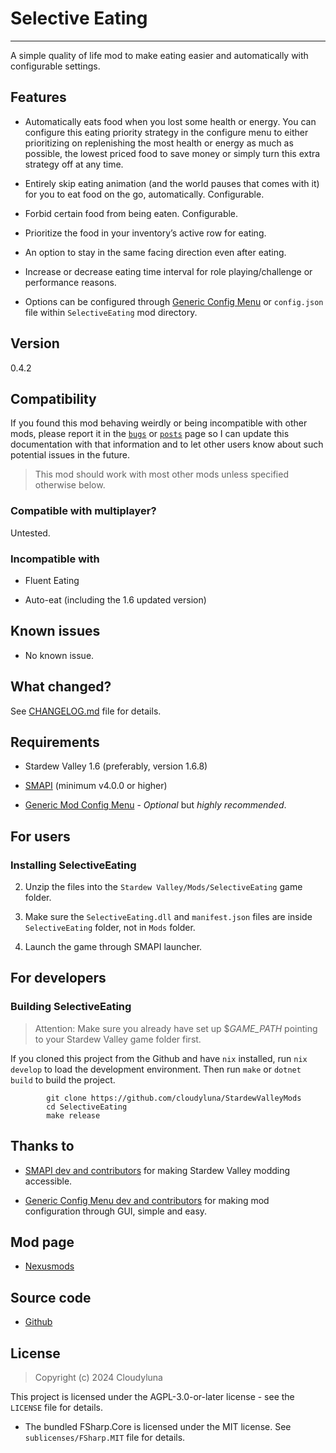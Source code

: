 # Selective Eating

------------------------------------------------------------------------

A simple quality of life mod to make eating easier and automatically
with configurable settings.

## Features

- Automatically eats food when you lost some health or energy. You can
  configure this eating priority strategy in the configure menu to
  either prioritizing on replenishing the most health or energy as much
  as possible, the lowest priced food to save money or simply turn this
  extra strategy off at any time.

- Entirely skip eating animation (and the world pauses that comes with
  it) for you to eat food on the go, automatically. Configurable.

- Forbid certain food from being eaten. Configurable.

- Prioritize the food in your inventory’s active row for eating.

- An option to stay in the same facing direction even after eating.

- Increase or decrease eating time interval for role playing/challenge
  or performance reasons.

- Options can be configured through [Generic Config
  Menu](https://www.nexusmods.com/stardewvalley/mods/5098) or
  `config.json` file within `SelectiveEating` mod directory.

## Version

0.4.2

## Compatibility

If you found this mod behaving weirdly or being incompatible with other
mods, please report it in the
[`bugs`](https://www.nexusmods.com/stardewvalley/mods/26831?tab=bugs) or
[`posts`](https://www.nexusmods.com/stardewvalley/mods/26831?tab=posts)
page so I can update this documentation with that information and to let
other users know about such potential issues in the future.

> This mod should work with most other mods unless specified otherwise
> below.

### Compatible with multiplayer?

Untested.

### Incompatible with

- Fluent Eating

- Auto-eat (including the 1.6 updated version)

## Known issues

- No known issue.

## What changed?

See [CHANGELOG.md](CHANGELOG.md) file for details.

## Requirements

- Stardew Valley 1.6 (preferably, version 1.6.8)

- [SMAPI](https://www.nexusmods.com/stardewvalley/mods/2400) (minimum
  v4.0.0 or higher)

- [Generic Mod Config
  Menu](https://www.nexusmods.com/stardewvalley/mods/5098) - *Optional*
  but *highly recommended*.

## For users

### Installing SelectiveEating

2.  Unzip the files into the `Stardew Valley/Mods/SelectiveEating` game
    folder.

3.  Make sure the `SelectiveEating.dll` and `manifest.json` files are
    inside `SelectiveEating` folder, not in `Mods` folder.

4.  Launch the game through SMAPI launcher.

## For developers

### Building SelectiveEating

> Attention: Make sure you already have set up \$*GAME_PATH* pointing to
> your Stardew Valley game folder first.

If you cloned this project from the Github and have `nix` installed, run
`nix develop` to load the development environment. Then run `make` or
`dotnet build` to build the project.

            git clone https://github.com/cloudyluna/StardewValleyMods
            cd SelectiveEating
            make release

## Thanks to

- [SMAPI dev and contributors](https://github.com/Pathoschild/SMAPI) for
  making Stardew Valley modding accessible.

- [Generic Config Menu dev and
  contributors](https://www.nexusmods.com/stardewvalley/mods/5098) for
  making mod configuration through GUI, simple and easy.

## Mod page

- [Nexusmods](https://www.nexusmods.com/stardewvalley/mods/26831)

## Source code

- [Github](https://github.com/cloudyluna/StardewValleyMods/tree/main/SelectiveEating)

## License

> Copyright (c) 2024 Cloudyluna

This project is licensed under the AGPL-3.0-or-later license - see the
`LICENSE` file for details.

- The bundled FSharp.Core is licensed under the MIT license. See
  `sublicenses/FSharp.MIT` file for details.
